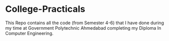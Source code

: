 # College-Practicals
This Repo contains all the code (from Semester 4-6) that I have done during my time at Government Polytechnic Ahmedabad completing my Diploma In Computer Engineering.
